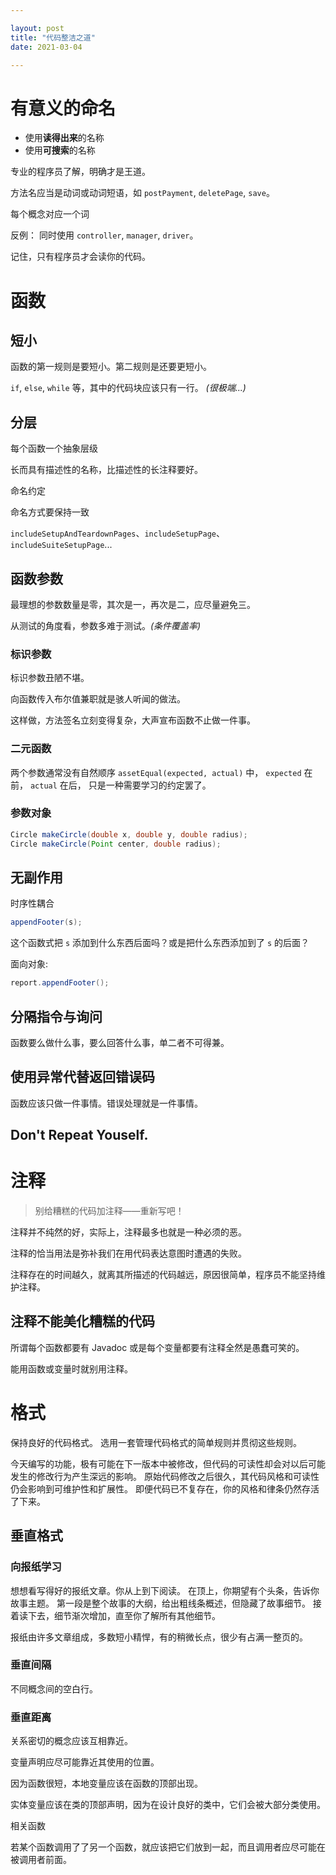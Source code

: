 ```yaml
---

layout: post
title: "代码整洁之道"
date: 2021-03-04

---
```


# 有意义的命名
- 使用**读得出来**的名称
- 使用**可搜索**的名称

专业的程序员了解，明确才是王道。


方法名应当是动词或动词短语，如 `postPayment`, `deletePage`, `save`。

每个概念对应一个词

反例： 同时使用 `controller`, `manager`, `driver`。

记住，只有程序员才会读你的代码。

# 函数

## 短小
函数的第一规则是要短小。第二规则是还要更短小。

`if`, `else`, `while` 等，其中的代码块应该只有一行。 *(很极端...)*

## 分层

每个函数一个抽象层级

长而具有描述性的名称，比描述性的长注释要好。

命名约定

命名方式要保持一致

`includeSetupAndTeardownPages`、`includeSetupPage`、`includeSuiteSetupPage`...

## 函数参数

最理想的参数数量是零，其次是一，再次是二，应尽量避免三。

从测试的角度看，参数多难于测试。*(条件覆盖率)*

### 标识参数

标识参数丑陋不堪。

向函数传入布尔值兼职就是骇人听闻的做法。

这样做，方法签名立刻变得复杂，大声宣布函数不止做一件事。

### 二元函数

两个参数通常没有自然顺序 `assetEqual(expected, actual)` 中， `expected` 在前， `actual` 在后， 只是一种需要学习的约定罢了。

### 参数对象

```java
Circle makeCircle(double x, double y, double radius);
Circle makeCircle(Point center, double radius);
```

## 无副作用

时序性耦合

```java
appendFooter(s);
```
这个函数式把 `s` 添加到什么东西后面吗？或是把什么东西添加到了 `s` 的后面？

面向对象:

```java
report.appendFooter();
```

## 分隔指令与询问

函数要么做什么事，要么回答什么事，单二者不可得兼。

## 使用异常代替返回错误码

函数应该只做一件事情。错误处理就是一件事情。

## Don't Repeat Youself.

# 注释

> 别给糟糕的代码加注释——重新写吧！

注释并不纯然的好，实际上，注释最多也就是一种必须的恶。

注释的恰当用法是弥补我们在用代码表达意图时遭遇的失败。

注释存在的时间越久，就离其所描述的代码越远，原因很简单，程序员不能坚持维护注释。

## 注释不能美化糟糕的代码

所谓每个函数都要有 Javadoc 或是每个变量都要有注释全然是愚蠢可笑的。

能用函数或变量时就别用注释。

# 格式

保持良好的代码格式。
选用一套管理代码格式的简单规则并贯彻这些规则。

今天编写的功能，极有可能在下一版本中被修改，但代码的可读性却会对以后可能发生的修改行为产生深远的影响。
原始代码修改之后很久，其代码风格和可读性仍会影响到可维护性和扩展性。
即便代码已不复存在，你的风格和律条仍然存活了下来。

## 垂直格式

### 向报纸学习
想想看写得好的报纸文章。你从上到下阅读。
在顶上，你期望有个头条，告诉你故事主题。
第一段是整个故事的大纲，给出粗线条概述，但隐藏了故事细节。
接着读下去，细节渐次增加，直至你了解所有其他细节。

报纸由许多文章组成，多数短小精悍，有的稍微长点，很少有占满一整页的。

### 垂直间隔
不同概念间的空白行。

### 垂直距离
关系密切的概念应该互相靠近。

变量声明应尽可能靠近其使用的位置。

因为函数很短，本地变量应该在函数的顶部出现。

实体变量应该在类的顶部声明，因为在设计良好的类中，它们会被大部分类使用。

相关函数

若某个函数调用了了另一个函数，就应该把它们放到一起，而且调用者应尽可能在被调用者前面。


